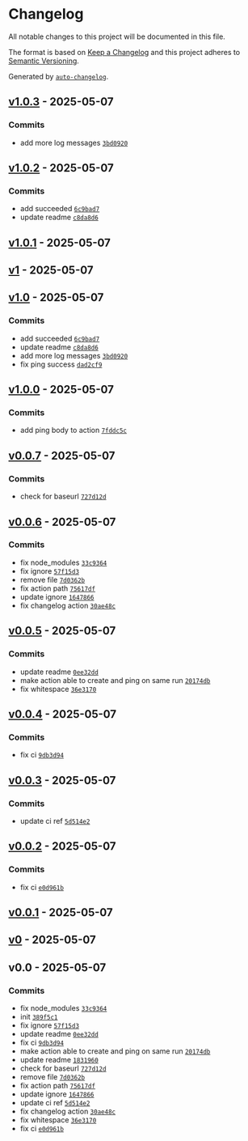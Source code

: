 # Changelog

All notable changes to this project will be documented in this file.

The format is based on [Keep a Changelog](https://keepachangelog.com/en/1.0.0/)
and this project adheres to [Semantic Versioning](https://semver.org/spec/v2.0.0.html).

Generated by [`auto-changelog`](https://github.com/CookPete/auto-changelog).

## [v1.0.3](https://github.com/olofvndrhr/healthchecks-action/compare/v1.0.2...v1.0.3) - 2025-05-07

### Commits

- add more log messages [`3bd0920`](https://github.com/olofvndrhr/healthchecks-action/commit/3bd09201d6e3231753d9ba327ef40e8a6b3b20e5)

## [v1.0.2](https://github.com/olofvndrhr/healthchecks-action/compare/v1.0.1...v1.0.2) - 2025-05-07

### Commits

- add succeeded [`6c9bad7`](https://github.com/olofvndrhr/healthchecks-action/commit/6c9bad7bd1aa7faaa8e835d6ee33e5d4536a2a49)
- update readme [`c8da8d6`](https://github.com/olofvndrhr/healthchecks-action/commit/c8da8d63cf2fe9dd677739e875d3a6420f345e4d)

## [v1.0.1](https://github.com/olofvndrhr/healthchecks-action/compare/v1...v1.0.1) - 2025-05-07

## [v1](https://github.com/olofvndrhr/healthchecks-action/compare/v1.0...v1) - 2025-05-07

## [v1.0](https://github.com/olofvndrhr/healthchecks-action/compare/v1.0.0...v1.0) - 2025-05-07

### Commits

- add succeeded [`6c9bad7`](https://github.com/olofvndrhr/healthchecks-action/commit/6c9bad7bd1aa7faaa8e835d6ee33e5d4536a2a49)
- update readme [`c8da8d6`](https://github.com/olofvndrhr/healthchecks-action/commit/c8da8d63cf2fe9dd677739e875d3a6420f345e4d)
- add more log messages [`3bd0920`](https://github.com/olofvndrhr/healthchecks-action/commit/3bd09201d6e3231753d9ba327ef40e8a6b3b20e5)
- fix ping success [`dad2cf9`](https://github.com/olofvndrhr/healthchecks-action/commit/dad2cf95b8c13b8e5856581553c6363d20c540b8)

## [v1.0.0](https://github.com/olofvndrhr/healthchecks-action/compare/v0.0.7...v1.0.0) - 2025-05-07

### Commits

- add ping body to action [`7fddc5c`](https://github.com/olofvndrhr/healthchecks-action/commit/7fddc5ca3fbb527ddf22c8e380d73abe94583f71)

## [v0.0.7](https://github.com/olofvndrhr/healthchecks-action/compare/v0.0.6...v0.0.7) - 2025-05-07

### Commits

- check for baseurl [`727d12d`](https://github.com/olofvndrhr/healthchecks-action/commit/727d12d5c05cedd91d9c3255c163a6d7c5c696d3)

## [v0.0.6](https://github.com/olofvndrhr/healthchecks-action/compare/v0.0.5...v0.0.6) - 2025-05-07

### Commits

- fix node_modules [`33c9364`](https://github.com/olofvndrhr/healthchecks-action/commit/33c9364258c2caecaa5bf393bad0b2bda1fdb4c2)
- fix ignore [`57f15d3`](https://github.com/olofvndrhr/healthchecks-action/commit/57f15d3cfceeb71968571d98f83373096d7b6825)
- remove file [`7d0362b`](https://github.com/olofvndrhr/healthchecks-action/commit/7d0362b030fc01c4ff6726070d2b929ff0e68fa4)
- fix action path [`75617df`](https://github.com/olofvndrhr/healthchecks-action/commit/75617df053ed6465fed14dfcded106df6614ffbf)
- update ignore [`1647866`](https://github.com/olofvndrhr/healthchecks-action/commit/16478661db6d68ad2c02cff63bafd33accfa993b)
- fix changelog action [`30ae48c`](https://github.com/olofvndrhr/healthchecks-action/commit/30ae48c2a40786902ee021422551bb940955afd8)

## [v0.0.5](https://github.com/olofvndrhr/healthchecks-action/compare/v0.0.4...v0.0.5) - 2025-05-07

### Commits

- update readme [`0ee32dd`](https://github.com/olofvndrhr/healthchecks-action/commit/0ee32dd5ef1367c56c3015d0d3acbf7d459cae52)
- make action able to create and ping on same run [`20174db`](https://github.com/olofvndrhr/healthchecks-action/commit/20174db16bbe3ad095c5f60c272ef3ec9d431bba)
- fix whitespace [`36e3170`](https://github.com/olofvndrhr/healthchecks-action/commit/36e317044a74cca1430fd9bb9ec47dd9e383486e)

## [v0.0.4](https://github.com/olofvndrhr/healthchecks-action/compare/v0.0.3...v0.0.4) - 2025-05-07

### Commits

- fix ci [`9db3d94`](https://github.com/olofvndrhr/healthchecks-action/commit/9db3d9410e49eafc3c783184f1bd075df752db1c)

## [v0.0.3](https://github.com/olofvndrhr/healthchecks-action/compare/v0.0.2...v0.0.3) - 2025-05-07

### Commits

- update ci ref [`5d514e2`](https://github.com/olofvndrhr/healthchecks-action/commit/5d514e26249d1d55a949125e0b11daefa59b4807)

## [v0.0.2](https://github.com/olofvndrhr/healthchecks-action/compare/v0.0.1...v0.0.2) - 2025-05-07

### Commits

- fix ci [`e0d961b`](https://github.com/olofvndrhr/healthchecks-action/commit/e0d961b716a7835dff2874b36e476ec6006b7b65)

## [v0.0.1](https://github.com/olofvndrhr/healthchecks-action/compare/v0...v0.0.1) - 2025-05-07

## [v0](https://github.com/olofvndrhr/healthchecks-action/compare/v0.0...v0) - 2025-05-07

## v0.0 - 2025-05-07

### Commits

- fix node_modules [`33c9364`](https://github.com/olofvndrhr/healthchecks-action/commit/33c9364258c2caecaa5bf393bad0b2bda1fdb4c2)
- init [`389f5c1`](https://github.com/olofvndrhr/healthchecks-action/commit/389f5c16cdf17da3e0289dae457f25e27711fab9)
- fix ignore [`57f15d3`](https://github.com/olofvndrhr/healthchecks-action/commit/57f15d3cfceeb71968571d98f83373096d7b6825)
- update readme [`0ee32dd`](https://github.com/olofvndrhr/healthchecks-action/commit/0ee32dd5ef1367c56c3015d0d3acbf7d459cae52)
- fix ci [`9db3d94`](https://github.com/olofvndrhr/healthchecks-action/commit/9db3d9410e49eafc3c783184f1bd075df752db1c)
- make action able to create and ping on same run [`20174db`](https://github.com/olofvndrhr/healthchecks-action/commit/20174db16bbe3ad095c5f60c272ef3ec9d431bba)
- update readme [`1831960`](https://github.com/olofvndrhr/healthchecks-action/commit/1831960531f75b3e6e544056306e5ef949e8a5e5)
- check for baseurl [`727d12d`](https://github.com/olofvndrhr/healthchecks-action/commit/727d12d5c05cedd91d9c3255c163a6d7c5c696d3)
- remove file [`7d0362b`](https://github.com/olofvndrhr/healthchecks-action/commit/7d0362b030fc01c4ff6726070d2b929ff0e68fa4)
- fix action path [`75617df`](https://github.com/olofvndrhr/healthchecks-action/commit/75617df053ed6465fed14dfcded106df6614ffbf)
- update ignore [`1647866`](https://github.com/olofvndrhr/healthchecks-action/commit/16478661db6d68ad2c02cff63bafd33accfa993b)
- update ci ref [`5d514e2`](https://github.com/olofvndrhr/healthchecks-action/commit/5d514e26249d1d55a949125e0b11daefa59b4807)
- fix changelog action [`30ae48c`](https://github.com/olofvndrhr/healthchecks-action/commit/30ae48c2a40786902ee021422551bb940955afd8)
- fix whitespace [`36e3170`](https://github.com/olofvndrhr/healthchecks-action/commit/36e317044a74cca1430fd9bb9ec47dd9e383486e)
- fix ci [`e0d961b`](https://github.com/olofvndrhr/healthchecks-action/commit/e0d961b716a7835dff2874b36e476ec6006b7b65)
